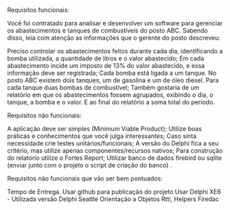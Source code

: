 Requisitos funcionais:

Você foi contratado para analisar e desenvolver um software para gerenciar os abastecimentos e tanques de combustíveis do posto ABC. Sabendo disso, leia com atenção as informações que o gerente do posto descreveu:

Preciso controlar os abastecimentos feitos durante cada dia, identificando a bomba utilizada, a quantidade de litros e o valor abastecido;
Em cada abastecimento incide um imposto de 13% do valor abastecido, e essa informação deve ser registrada;
Cada bomba está ligada a um tanque. No posto ABC existem dois tanques, um de gasolina e um de óleo diesel. Para cada tanque duas bombas de combustível;
Também gostaria de um relatório em que os abastecimentos fossem agrupados, exibindo o dia, o tanque, a bomba e o valor. E ao final do relatório a soma total do período.

Requisitos não funcionais:

A aplicação deve ser simples (Minimum Viable Product);
Utilize boas práticas e conhecimentos que você julga interessantes;
Caso sinta necessidade crie testes unitários/funcionais;
A versão do Delphi fica a seu critério, mas utilize apenas componentes/recursos nativos;
Para construção do relatório utilize o Fortes Report;
Utilizar banco de dados firebird ou sqlite (enviar junto com o projeto o script de criação do banco) .

Requisitos não funcionais que vão ser bem pontuados:

Tempo de Entrega.
Usar github para publicação do projeto
Usar Delphi XE6 - Utilizada versão Delphi Seattle
Orientação a Objetos
Rtti, Helpers
Firedac
